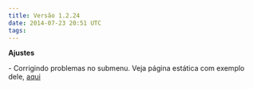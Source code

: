 ```yaml
---
title: Versão 1.2.24
date: 2014-07-23 20:51 UTC
tags:
---
```


**Ajustes**

\- Corrigindo problemas no submenu. Veja página estática com exemplo dele, <a href="http://locaweb.github.io/locawebstyle-v1/manual/exemplos/home/">aqui</a>

